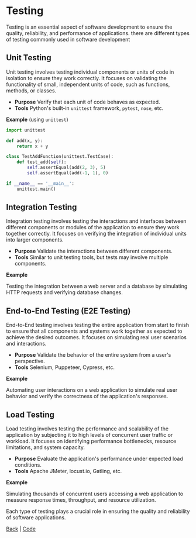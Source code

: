 # Testing

Testing is an essential aspect of software development to ensure the quality, reliability, and performance of applications. there are different types of testing commonly used in software development

## Unit Testing
Unit testing involves testing individual components or units of code in isolation to ensure they work correctly. It focuses on validating the functionality of small, independent units of code, such as functions, methods, or classes.

- **Purpose** Verify that each unit of code behaves as expected.
- **Tools** Python's built-in `unittest` framework, `pytest`, `nose`, etc.

**Example** (using `unittest`)
  ```python
  import unittest

  def add(x, y):
      return x + y

  class TestAddFunction(unittest.TestCase):
      def test_add(self):
          self.assertEqual(add(2, 3), 5)
          self.assertEqual(add(-1, 1), 0)

  if __name__ == '__main__':
      unittest.main()
  ```

## Integration Testing
Integration testing involves testing the interactions and interfaces between different components or modules of the application to ensure they work together correctly. It focuses on verifying the integration of individual units into larger components.

- **Purpose** Validate the interactions between different components.
- **Tools** Similar to unit testing tools, but tests may involve multiple components.

**Example** 

Testing the integration between a web server and a database by simulating HTTP requests and verifying database changes.

## End-to-End Testing (E2E Testing)
End-to-End testing involves testing the entire application from start to finish to ensure that all components and systems work together as expected to achieve the desired outcomes. It focuses on simulating real user scenarios and interactions.

- **Purpose** Validate the behavior of the entire system from a user's perspective.
- **Tools** Selenium, Puppeteer, Cypress, etc.

**Example**

Automating user interactions on a web application to simulate real user behavior and verify the correctness of the application's responses.

## Load Testing
Load testing involves testing the performance and scalability of the application by subjecting it to high levels of concurrent user traffic or workload. It focuses on identifying performance bottlenecks, resource limitations, and system capacity.

- **Purpose** Evaluate the application's performance under expected load conditions.
- **Tools** Apache JMeter, locust.io, Gatling, etc.

**Example** 

Simulating thousands of concurrent users accessing a web application to measure response times, throughput, and resource utilization.

Each type of testing plays a crucial role in ensuring the quality and reliability of software applications.

[Back](../python.md) | [Code](../../code.md)